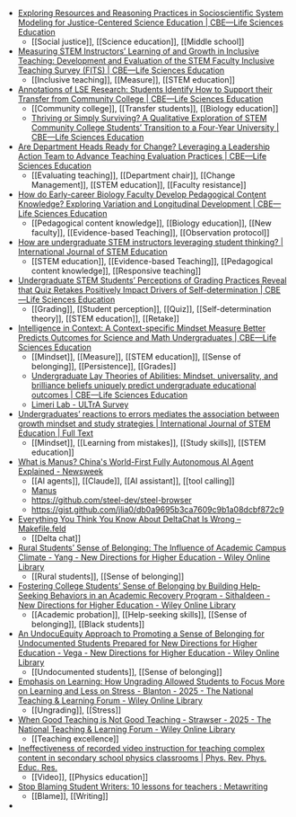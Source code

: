 - [Exploring Resources and Reasoning Practices in Socioscientific System Modeling for Justice-Centered Science Education | CBE—Life Sciences Education](https://www.lifescied.org/doi/full/10.1187/cbe.24-01-0017)
	- [[Social justice]], [[Science education]], [[Middle school]]
- [Measuring STEM Instructors’ Learning of and Growth in Inclusive Teaching: Development and Evaluation of the STEM Faculty Inclusive Teaching Survey (FITS) | CBE—Life Sciences Education](https://www.lifescied.org/doi/full/10.1187/cbe.24-01-0016)
	- [[Inclusive teaching]], [[Measure]], [[STEM education]]
- [Annotations of LSE Research: Students Identify How to Support their Transfer from Community College | CBE—Life Sciences Education](https://www.lifescied.org/doi/full/10.1187/cbe.24-07-0185)
	- [[Community college]], [[Transfer students]], [[Biology education]]
	- [Thriving or Simply Surviving? A Qualitative Exploration of STEM Community College Students’ Transition to a Four-Year University | CBE—Life Sciences Education](https://www.lifescied.org/doi/10.1187/cbe.21-09-0261)
- [Are Department Heads Ready for Change? Leveraging a Leadership Action Team to Advance Teaching Evaluation Practices | CBE—Life Sciences Education](https://www.lifescied.org/doi/full/10.1187/cbe.24-07-0175)
	- [[Evaluating teaching]], [[Department chair]], [[Change Management]], [[STEM education]], [[Faculty resistance]]
- [How do Early-career Biology Faculty Develop Pedagogical Content Knowledge? Exploring Variation and Longitudinal Development | CBE—Life Sciences Education](https://www.lifescied.org/doi/full/10.1187/cbe.24-08-0211)
	- [[Pedagogical content knowledge]], [[Biology education]], [[New faculty]], [[Evidence-based Teaching]], [[Observation protocol]]
- [How are undergraduate STEM instructors leveraging student thinking? | International Journal of STEM Education](https://link.springer.com/article/10.1186/s40594-022-00336-0)
	- [[STEM education]], [[Evidence-based Teaching]], [[Pedagogical content knowledge]], [[Responsive teaching]]
- [Undergraduate STEM Students’ Perceptions of Grading Practices Reveal that Quiz Retakes Positively Impact Drivers of Self-determination | CBE—Life Sciences Education](https://www.lifescied.org/doi/full/10.1187/cbe.24-06-0167)
	- [[Grading]], [[Student perception]], [[Quiz]], [[Self-determination theory]], [[STEM education]], [[Retake]]
- [Intelligence in Context: A Context-specific Mindset Measure Better Predicts Outcomes for Science and Math Undergraduates | CBE—Life Sciences Education](https://www.lifescied.org/doi/full/10.1187/cbe.24-09-0229)
	- [[Mindset]], [[Measure]], [[STEM education]], [[Sense of belonging]], [[Persistence]], [[Grades]]
	- [Undergraduate Lay Theories of Abilities: Mindset, universality, and brilliance beliefs uniquely predict undergraduate educational outcomes | CBE—Life Sciences Education](https://www.lifescied.org/doi/10.1187/cbe.22-12-0250)
	- [Limeri Lab - ULTrA Survey](https://sites.google.com/view/limerilab/ultra-survey)
- [Undergraduates’ reactions to errors mediates the association between growth mindset and study strategies | International Journal of STEM Education | Full Text](https://stemeducationjournal.springeropen.com/articles/10.1186/s40594-024-00485-4)
	- [[Mindset]], [[Learning from mistakes]], [[Study skills]], [[STEM education]]
- [What is Manus? China's World-First Fully Autonomous AI Agent Explained - Newsweek](https://www.newsweek.com/manus-new-china-ai-agent-explained-2040445)
	- [[AI agents]], [[Claude]], [[AI assistant]], [[tool calling]]
	- [Manus](https://manus.im/)
	- https://github.com/steel-dev/steel-browser
	- https://gist.github.com/jlia0/db0a9695b3ca7609c9b1a08dcbf872c9
- [Everything You Think You Know About DeltaChat Is Wrong – Makefile.feld](https://blog.feld.me/posts/2025/03/deltachat-is-actually-good-though/)
	- [[Delta chat]]
- [Rural Students’ Sense of Belonging: The Influence of Academic Campus Climate - Yang - New Directions for Higher Education - Wiley Online Library](https://onlinelibrary.wiley.com/doi/full/10.1002/he.20526?campaign=wolearlyview)
	- [[Rural students]], [[Sense of belonging]]
- [Fostering College Students’ Sense of Belonging by Building Help‐Seeking Behaviors in an Academic Recovery Program - Sithaldeen - New Directions for Higher Education - Wiley Online Library](https://onlinelibrary.wiley.com/doi/full/10.1002/he.20527?campaign=wolearlyview)
	- [[Academic probation]], [[Help-seeking skills]], [[Sense of belonging]], [[Black students]]
- [An UndocuEquity Approach to Promoting a Sense of Belonging for Undocumented Students Prepared for New Directions for Higher Education - Vega - New Directions for Higher Education - Wiley Online Library](https://onlinelibrary.wiley.com/doi/abs/10.1002/he.20524?campaign=wolearlyview)
	- [[Undocumented students]], [[Sense of belonging]]
- [Emphasis on Learning: How Ungrading Allowed Students to Focus More on Learning and Less on Stress - Blanton - 2025 - The National Teaching & Learning Forum - Wiley Online Library](https://onlinelibrary.wiley.com/doi/abs/10.1002/ntlf.30438?campaign=woletoc)
	- [[Ungrading]], [[Stress]]
- [When Good Teaching is Not Good Teaching - Strawser - 2025 - The National Teaching & Learning Forum - Wiley Online Library](https://onlinelibrary.wiley.com/doi/abs/10.1002/ntlf.30440?campaign=woletoc)
	- [[Teaching excellence]]
- [Ineffectiveness of recorded video instruction for teaching complex content in secondary school physics classrooms | Phys. Rev. Phys. Educ. Res.](https://journals.aps.org/prper/abstract/10.1103/PhysRevPhysEducRes.21.010117)
	- [[Video]], [[Physics education]]
- [Stop Blaming Student Writers: 10 lessons for teachers : Metawriting](https://metawriting.deannamascle.com/stop-blaming-student-writers-10-lessons-teachers/)
	- [[Blame]], [[Writing]]
-
